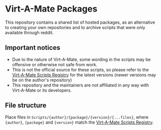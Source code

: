 # Virt-A-Mate Packages

This repository contains a shared list of hosted packages, as an alternative to creating your own repositories and to archive scripts that were only available through reddit.

## Important notices

- Due to the nature of Virt-A-Mate, some wording in the scripts may be offensive or otherwise not safe from work.
- This is not the official source for these scripts, so please refer to the [Virt-A-Mate Scripts Registry](https://github.com/vam-community/vam-registry) for the latest versions (newer versions may be on the author's repository)
- This repository and the maintainers are not affiliated in any way with Virt-A-Mate or its developers.

## File structure

Place files in `Scripts/{author}/{package}/{version}/{...files}`, where `{author}`, `{package}` and `{version}` match the [Virt-A-Mate Scripts Registry](https://github.com/vam-community/vam-registry).
